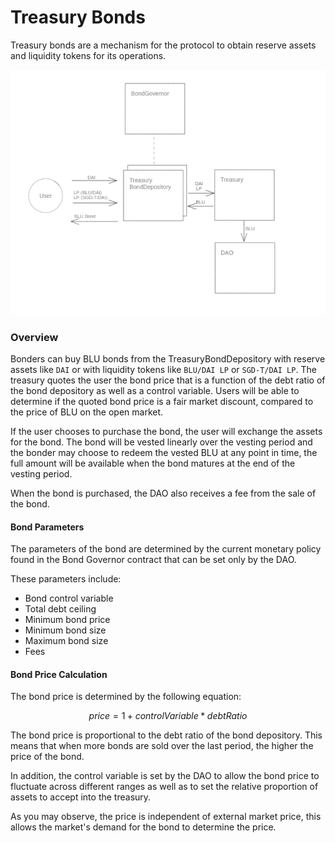 # Treasury Bonds

Treasury bonds are a mechanism for the protocol to obtain reserve assets and liquidity tokens for its operations.

![Token flow for Bond Sale](<../.gitbook/assets/image (3).png>)

### Overview

Bonders can buy BLU bonds from the TreasuryBondDepository with reserve assets like `DAI` or with liquidity tokens like `BLU/DAI LP` or `SGD-T/DAI LP`. The treasury quotes the user the bond price that is a function of the debt ratio of the bond depository as well as a control variable. Users will be able to determine if the quoted bond price is a fair market discount, compared to the price of BLU on the open market.

If the user chooses to purchase the bond, the user will exchange the assets for the bond. The bond will be vested linearly over the vesting period and the bonder may choose to redeem the vested BLU at any point in time, the full amount will be available when the bond matures at the end of the vesting period.

When the bond is purchased, the DAO also receives a fee from the sale of the bond.

#### Bond Parameters

The parameters of the bond are determined by the current monetary policy found in the Bond Governor contract that can be set only by the DAO.

These parameters include:

* Bond control variable
* Total debt ceiling
* Minimum bond price
* Minimum bond size
* Maximum bond size
* Fees

#### Bond Price Calculation

The bond price is determined by the following equation:

$$
price = 1+controlVariable*debtRatio
$$

The bond price is proportional to the debt ratio of the bond depository. This means that when more bonds are sold over the last period, the higher the price of the bond.

In addition, the control variable is set by the DAO to allow the bond price to fluctuate across different ranges as well as to set the relative proportion of assets to accept into the treasury.

As you may observe, the price is independent of external market price, this allows the market's demand for the bond to determine the price.
